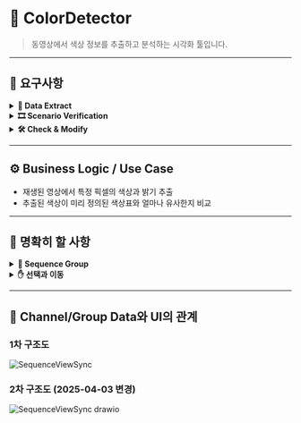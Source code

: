 # 🎨 ColorDetector

> 동영상에서 색상 정보를 추출하고 분석하는 시각화 툴입니다.   

---

## 📌 요구사항

<details>
<summary><strong>📁 Data Extract</strong></summary>

1. 동영상 불러오기  
2. 동영상 내 채널 추가  
3. 채널 그룹화 (Sequence)  
   - 시퀀스 그룹 생성/해제  
   - 네비게이션 바에 넘버링 자동 부여  
   - 넘버링 수동 변경 (Drag & Drop)  
   - 그룹 해제 시 자동 정렬  
   - 그룹 외 채널의 정렬 순서 변경  
   - 시퀀스 그룹명 변경  
   - 채널 선택 시 동영상 상 채널 강조 표시  
4. 채널 위치 이동 (마우스 드래그 / 키보드 방향키)  
5. 채널 좌표 정보 저장 및 불러오기  
6. 마우스 포인터 기준 동영상 확대/축소  
7. 데이터 저장 (50ms 주기)  
   - 시퀀스 그룹 정보  
   - 채널 좌표  
   - Step별 RGB 정보 (시트 분할)  
   - Step별 Duty 정보  
   - Out_RGB 정보 (시트 분할 저장)  

</details>

<details>
<summary><strong>🎞️ Scenario Verification</strong></summary>

1. 저장된 데이터 불러오기 (좌표, RGB, Duty, Out_RGB)  
2. Step 순서에 따른 재생 기능  
   - RGB / Duty / Out_RGB 각각 선택 재생  
3. 이미지 위에 시나리오 데이터를 재생  

</details>

<details>
<summary><strong>🛠️ Check & Modify</strong></summary>

1. 저장된 데이터 불러오기  
2. 특정 시퀀스 그룹의 채널 동시 보기  
3. Step별 RGB 정보 편집  
4. 현대/기아/제네시스 색상 서식 불러오기 (Palette)  
5. 복수 Step 선택 후 색상 변경  
6. RGB값 저장  
7. Duty 값을 등차수열로 설정  
8. RGB + Duty 기반 Out_RGB 계산 및 저장  

</details>

---

## ⚙️ Business Logic / Use Case

- 재생된 영상에서 특정 픽셀의 색상과 밝기 추출  
- 추출된 색상이 미리 정의된 색상표와 얼마나 유사한지 비교  

---

## 🧭 명확히 할 사항

<details>
<summary><strong>📌 Sequence Group</strong></summary>

- 하나 이상의 Channel을 특정 순서로 정렬한 그룹  
- 각 Channel은 하나의 Sequence Group에만 소속 가능  

#### 예시 고려 사항

- Channel A가 group a에서 b로 이동할 때 처리 방식  
- 그룹 생성/삭제 시 입력 방식 (마우스, UI 등)  
- 정렬 방향의 판단 기준  
- 시퀀스 그룹 이름 설정 가능  

</details>

<details>
<summary><strong>✋ 선택과 이동</strong></summary>

1. 선택 시 그룹이 존재하면 그룹 선택, 아니면 단일 채널 선택  
2. 선택 상태에서 이동 시 → 그룹 이동 (이동 종료 후 Bound 재계산)  
3. 선택 항목을 다시 선택하면 → 무조건 단일 선택  
4. 단일 선택 상태에서 이동 시 → 단일 이동  
5. 같은 그룹 내 다른 항목 선택 시 → 그룹 선택 유지  

</details>

---

## 🧩 Channel/Group Data와 UI의 관계

### 1차 구조도
![SequenceViewSync](https://github.com/user-attachments/assets/0c2e683c-51be-47d6-b03f-619c56265786)

### 2차 구조도 (2025-04-03 변경)
![SequenceViewSync drawio](https://github.com/user-attachments/assets/22a1f66e-684e-42dc-bb3c-84567a05910c)

